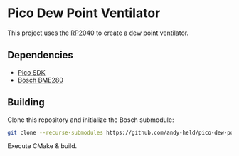 # Pico Dew Point Ventilator

This project uses the [RP2040](https://www.raspberrypi.com/products/raspberry-pi-pico/) to create a dew point ventilator.

## Dependencies

- [Pico SDK](https://github.com/raspberrypi/pico-sdk)
- [Bosch BME280](https://github.com/BoschSensortec/BME280_driver)


## Building

Clone this repository and initialize the Bosch submodule:

```bash
git clone --recurse-submodules https://github.com/andy-held/pico-dew-point-ventilator.git
```

Execute CMake & build.
